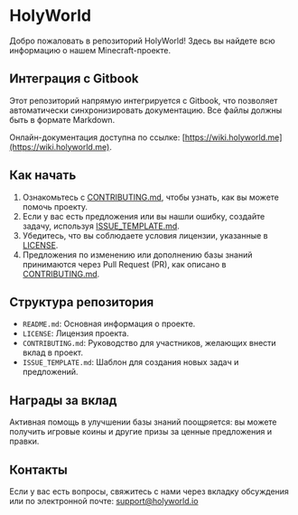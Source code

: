 # HolyWorld

Добро пожаловать в  репозиторий HolyWorld! Здесь вы найдете всю информацию о нашем Minecraft-проекте.

## Интеграция с Gitbook

Этот репозиторий напрямую интегрируется с Gitbook, что позволяет автоматически синхронизировать документацию. Все файлы должны быть в формате Markdown.

Онлайн-документация доступна по ссылке: [https://wiki.holyworld.me](https://wiki.holyworld.me).

## Как начать

1. Ознакомьтесь с [CONTRIBUTING.md](CONTRIBUTING.md), чтобы узнать, как вы можете помочь проекту.
2. Если у вас есть предложения или вы нашли ошибку, создайте задачу, используя [ISSUE_TEMPLATE.md](ISSUE_TEMPLATE.md).
3. Убедитесь, что вы соблюдаете условия лицензии, указанные в [LICENSE](LICENSE).
4. Предложения по изменению или дополнению базы знаний принимаются через Pull Request (PR), как описано в [CONTRIBUTING.md](CONTRIBUTING.md).

## Структура репозитория

- `README.md`: Основная информация о проекте.
- `LICENSE`: Лицензия проекта.
- `CONTRIBUTING.md`: Руководство для участников, желающих внести вклад в проект.
- `ISSUE_TEMPLATE.md`: Шаблон для создания новых задач и предложений.

## Награды за вклад

Активная помощь в улучшении базы знаний поощряется: вы можете получить игровые коины и другие призы за ценные предложения и правки.

## Контакты

Если у вас есть вопросы, свяжитесь с нами через вкладку обсуждения или по электронной почте: support@holyworld.io
